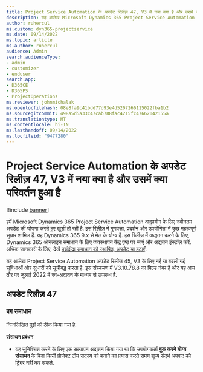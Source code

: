 ```yaml
---
title: Project Service Automation के अपडेट रिलीज़ 47, V3 में नया क्या है और उसमें क्या परिवर्तन हुआ है
description: यह आलेख Microsoft Dynamics 365 Project Service Automation अद्यतन रिलीज़ 47, V3 में उपलब्ध सुविधाओं और सुधारों को सूचीबद्ध करता है.
author: ruhercul
ms.custom: dyn365-projectservice
ms.date: 09/14/2022
ms.topic: article
ms.author: ruhercul
audience: Admin
search.audienceType:
- admin
- customizer
- enduser
search.app:
- D365CE
- D365PS
- ProjectOperations
ms.reviewer: johnmichalak
ms.openlocfilehash: 08e8fa9c41bdd77d93e4d5207266115022fba1b2
ms.sourcegitcommit: 498a5d5a33c47cab788fac4215fc47662042155a
ms.translationtype: MT
ms.contentlocale: hi-IN
ms.lasthandoff: 09/14/2022
ms.locfileid: "9477280"
---
```

# <a name="whats-new-or-changed-in-project-service-automation-update-release-47-v3"></a>Project Service Automation के अपडेट रिलीज़ 47, V3 में नया क्या है और उसमें क्या परिवर्तन हुआ है

[!include [banner](../includes/psa-now-project-operations.md)]

हमें Microsoft Dynamics 365 Project Service Automation अनुप्रयोग के लिए नवीनतम अपडेट की घोषणा करते हुए खुशी हो रही है. इस रिलीज़ में गुणवत्ता, प्रदर्शन और उपयोगिता में कुछ महत्वपूर्ण सुधार शामिल हैं. यह Dynamics 365 9.x से मेल के योग्य है. इस रिलीज़ में अद्यतन करने के लिए, Dynamics 365 ऑनलाइन समाधान के लिए व्यवस्थापन केंद्र पृष्ठ पर जाएं और अद्यतन इंस्टॉल करें. अधिक जानकारी के लिए, देखें [पसंदीदा समाधान को स्थापित, अपडेट या हटाएँ](/power-platform/admin/install-remove-preferred-solution).

यह आलेख Project Service Automation अपडेट रिलीज़ 45, V3 के लिए नई या बदली गई सुविधाओं और सुधारों को सूचीबद्ध करता है. इस संस्करण में V3.10.78.8 का बिल्ड नंबर है और यह आम तौर पर जुलाई 2022 में स्व-अद्यतन के माध्यम से उपलब्ध है.

## <a name="update-release-47"></a>अपडेट रिलीज़ 47

### <a name="bug-fixes"></a>बग समाधान

निम्नलिखित मुद्दों को ठीक किया गया है.

**संसाधन प्रबंधन**
- यह सुनिश्चित करने के लिए एक सत्यापन अद्यतन किया गया था कि उपयोगकर्ता **बुक करने योग्य संसाधन** के बिना किसी प्रोजेक्ट टीम सदस्य को बनाने का प्रयास करते समय शून्य संदर्भ अपवाद को ट्रिगर नहीं कर सकते.
